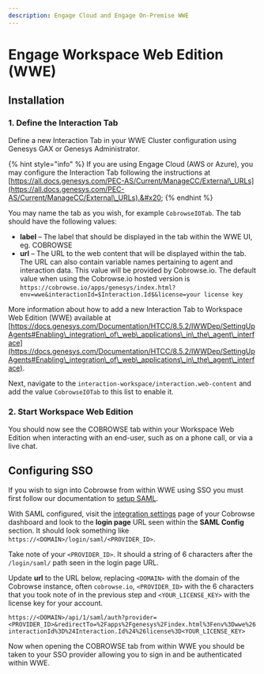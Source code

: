 ```yaml
---
description: Engage Cloud and Engage On-Premise WWE
---
```


# Engage Workspace Web Edition (WWE)

## Installation

### 1. Define the Interaction Tab

Define a new Interaction Tab in your WWE Cluster configuration using Genesys GAX or Genesys Administrator.

{% hint style="info" %}
If you are using Engage Cloud (AWS or Azure), you may configure the Interaction Tab following the instructions at [https://all.docs.genesys.com/PEC-AS/Current/ManageCC/External\_URLs](https://all.docs.genesys.com/PEC-AS/Current/ManageCC/External\_URLs).&#x20;
{% endhint %}

You may name the tab as you wish, for example `CobrowseIOTab`. The tab should have the following values:

* **label** – The label that should be displayed in the tab within the WWE UI, eg. COBROWSE
* **url** – The URL to the web content that will be displayed within the tab.  The URL can also contain variable names pertaining to agent and interaction data. This value will be provided by Cobrowse.io. The default value when using the Cobrowse.io hosted version is `https://cobrowse.io/apps/genesys/index.html?env=wwe&interactionId=$Interaction.Id$&license=your license key`

More information about how to add a new Interaction Tab to Workspace Web Edition (WWE) available at [https://docs.genesys.com/Documentation/HTCC/8.5.2/IWWDep/SettingUpAgents#Enabling\_integration\_of\_web\_applications\_in\_the\_agent\_interface](https://docs.genesys.com/Documentation/HTCC/8.5.2/IWWDep/SettingUpAgents#Enabling\_integration\_of\_web\_applications\_in\_the\_agent\_interface).

Next, navigate to the `interaction-workspace/interaction.web-content` and add the value `CobrowseIOTab` to this list to enable it.&#x20;

### 2. Start Workspace Web Edition

You should now see the COBROWSE tab within your Workspace Web Edition when interacting with an end-user, such as on a phone call, or via a live chat.&#x20;

## Configuring SSO

If you wish to sign into Cobrowse from within WWE using SSO you must first follow our documentation to [setup SAML](https://docs.cobrowse.io/agent-side-integrations/authentication-saml-2.0).

With SAML configured, visit the [integration settings](https://cobrowse.io/dashboard/settings/integrations) page of your Cobrowse dashboard and look to the **login page** URL seen within the **SAML Config** section. It should look something like `https://<DOMAIN>/login/saml/<PROVIDER_ID>`.

Take note of your `<PROVIDER_ID>`. It should a string of 6 characters after the `/login/saml/` path seen in the login page URL.

Update **url** to the URL below, replacing `<DOMAIN>` with the domain of the Cobrowse instance, often `cobrowse.io`, `<PROVIDER_ID>` with the 6 characters that you took note of in the previous step and `<YOUR_LICENSE_KEY>` with the license key for your account.

`https://<DOMAIN>/api/1/saml/auth?provider=<PROVIDER_ID>&redirectTo=%2Fapps%2Fgenesys%2Findex.html%3Fenv%3Dwwe%26interactionId%3D%24Interaction.Id%24%26license%3D<YOUR_LICENSE_KEY>`

Now when opening the COBROWSE tab from within WWE you should be taken to your SSO provider allowing you to sign in and be authenticated within WWE.

